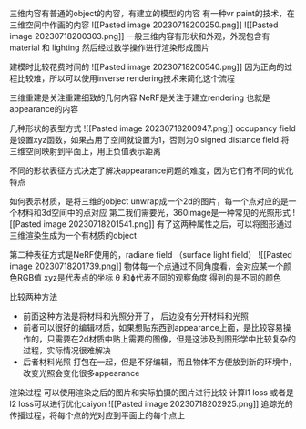 三维内容有普通的object的内容，有建立的模型的内容
有一种vr paint的技术，在三维空间中作画的内容
![[Pasted image 20230718200250.png]]
![[Pasted image 20230718200303.png]]
一般三维内容有形状和外观，外观包含有material 和 lighting
然后经过数学操作进行渲染形成图片

建模时比较花费时间的
![[Pasted image 20230718200540.png]]
因为正向的过程比较难，所以可以使用inverse rendering技术来简化这个流程

三维重建是关注重建细致的几何内容
NeRF是关注于建立rendering 也就是 appearance的内容

几种形状的表型方式
![[Pasted image 20230718200947.png]]
occupancy field是设置xyz函数，如果占用了空间就设置为1，否则为0
signed distance field 将三维空间映射到平面上，用正负值表示距离

不同的形状表征方式决定了解决appearance问题的难度，因为它们有不同的优化特点

如何表示材质，是将三维的object unwrap成一个2d的图片，每一个点对应的是一个材料和3d空间中的点对应
第二我们需要光，360image是一种常见的光照形式
![[Pasted image 20230718201541.png]]
有了这两种属性之后，可以将图形通过三维渲染生成为一个有材质的object


第二种表征方式是NeRF使用的，radiane field （surface light field）
![[Pasted image 20230718201739.png]]
物体每一个点通过不同角度看，会对应某一个颜色RGB值
xyz是代表点的坐标 θ 和ɸ代表不同的观察角度 得到的是不同的颜色

比较两种方法
- 前面这种方法是将材料和光照分开了， 后边没有分开材料和光照
- 前者可以很好的编辑材质，如果想贴东西到appearance上面，是比较容易操作的，只需要在2d材质中贴上需要的图像，但是这涉及到图形学中比较复杂的过程，实际情况很难解决
- 后者材料光照 打包在一起，但是不好编辑，而且物体不方便放到新的环境中，改变光照会变化很多appearance

渲染过程
可以使用渲染之后的图片和实际拍摄的图片进行比较
计算l1 loss 或者是 l2 loss可以进行优化caiyon
![[Pasted image 20230718202925.png]]
追踪光的传播过程，将每个点的光对应到平面上的每个点上